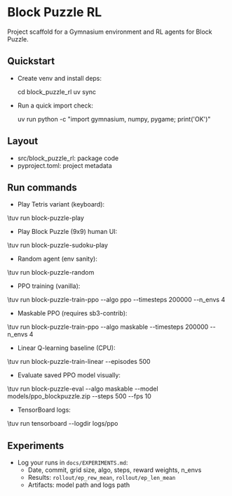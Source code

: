 # Block Puzzle RL

Project scaffold for a Gymnasium environment and RL agents for Block Puzzle.

## Quickstart

- Create venv and install deps:

	cd block_puzzle_rl
	uv sync

- Run a quick import check:

	uv run python -c "import gymnasium, numpy, pygame; print('OK')"

## Layout

- src/block_puzzle_rl: package code
- pyproject.toml: project metadata

## Run commands

- Play Tetris variant (keyboard):

\tuv run block-puzzle-play

- Play Block Puzzle (9x9) human UI:

\tuv run block-puzzle-sudoku-play

- Random agent (env sanity):

\tuv run block-puzzle-random

- PPO training (vanilla):

\tuv run block-puzzle-train-ppo --algo ppo --timesteps 200000 --n_envs 4

- Maskable PPO (requires sb3-contrib):

\tuv run block-puzzle-train-ppo --algo maskable --timesteps 200000 --n_envs 4

- Linear Q-learning baseline (CPU):

\tuv run block-puzzle-train-linear --episodes 500

- Evaluate saved PPO model visually:

\tuv run block-puzzle-eval --algo maskable --model models/ppo_blockpuzzle.zip --steps 500 --fps 10

- TensorBoard logs:

\tuv run tensorboard --logdir logs/ppo

## Experiments

- Log your runs in `docs/EXPERIMENTS.md`:
  - Date, commit, grid size, algo, steps, reward weights, n_envs
  - Results: `rollout/ep_rew_mean`, `rollout/ep_len_mean`
  - Artifacts: model path and logs path
